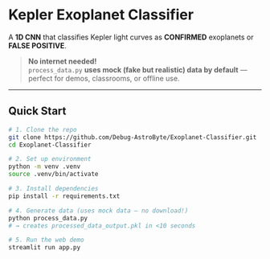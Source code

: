 # Kepler Exoplanet Classifier

A **1D CNN** that classifies Kepler light curves as **CONFIRMED** exoplanets or **FALSE POSITIVE**.

> **No internet needed!**  
> `process_data.py` **uses mock (fake but realistic) data by default** — perfect for demos, classrooms, or offline use.

---

## Quick Start

```bash
# 1. Clone the repo
git clone https://github.com/Debug-AstroByte/Exoplanet-Classifier.git
cd Exoplanet-Classifier

# 2. Set up environment
python -m venv .venv
source .venv/bin/activate

# 3. Install dependencies
pip install -r requirements.txt

# 4. Generate data (uses mock data — no download!)
python process_data.py
# → creates processed_data_output.pkl in <10 seconds

# 5. Run the web demo
streamlit run app.py